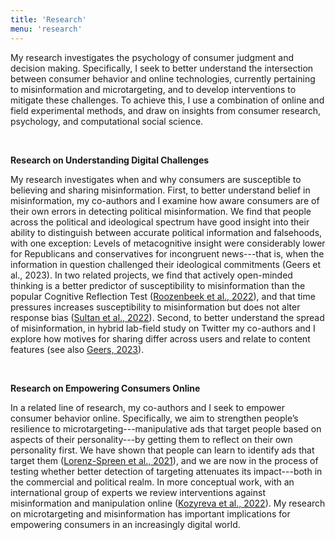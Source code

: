 ```yaml
---
title: 'Research'
menu: 'research'
---
```


My research investigates the psychology of consumer judgment and decision making. Specifically, I seek to better understand the intersection between consumer behavior and online technologies, currently pertaining to misinformation and microtargeting, and to develop interventions to mitigate these challenges. To achieve this, I use a combination of online and field experimental methods, and draw on insights from consumer research, psychology, and computational social science.

<br>

**Research on Understanding Digital Challenges**

My research investigates when and why consumers are susceptible to believing and sharing misinformation. First, to better understand belief in misinformation, my co-authors and I examine how aware consumers are of their own errors in detecting political misinformation. We find that people across the political and ideological spectrum have good insight into their ability to distinguish between accurate political information and falsehoods, with one exception: Levels of metacognitive insight were considerably lower for Republicans and conservatives for incongruent news---that is, when the information in question challenged their ideological commitments (Geers et al., 2023). In two related projects, we find that actively open-minded thinking is a better predictor of susceptibility to misinformation than the popular Cognitive Reflection Test ([Roozenbeek et al., 2022](http://journal.sjdm.org/22/220228/jdm220228.pdf)), and that time pressures increases susceptibility to misinformation but does not alter response bias ([Sultan et al., 2022](https://www.nature.com/articles/s41598-022-26209-8)). Second, to better understand the spread of misinformation, in hybrid lab-field study on Twitter my co-authors and I explore how motives for sharing differ across users and relate to content features (see also [Geers, 2023](https://doi.org/10.1038/s44159-023-00215-7)).

<br>

**Research on Empowering Consumers Online**

In a related line of research, my co-authors and I seek to empower consumer behavior online. Specifically, we aim to strengthen people’s resilience to microtargeting---manipulative ads that target people based on aspects of their personality---by getting them to reflect on their own personality first. We have shown that people can learn to identify ads that target them ([Lorenz-Spreen et al., 2021](https://doi.org/10.1038/s41598-021-94796-z)), and we are now in the process of testing whether better detection of targeting attenuates its impact---both in the commercial and political realm. In more conceptual work, with an international group of experts we review interventions against misinformation and manipulation online ([Kozyreva et al., 2022](https://psyarxiv.com/x8ejt)). My research on microtargeting and misinformation has important implications for empowering consumers in an increasingly digital world.
